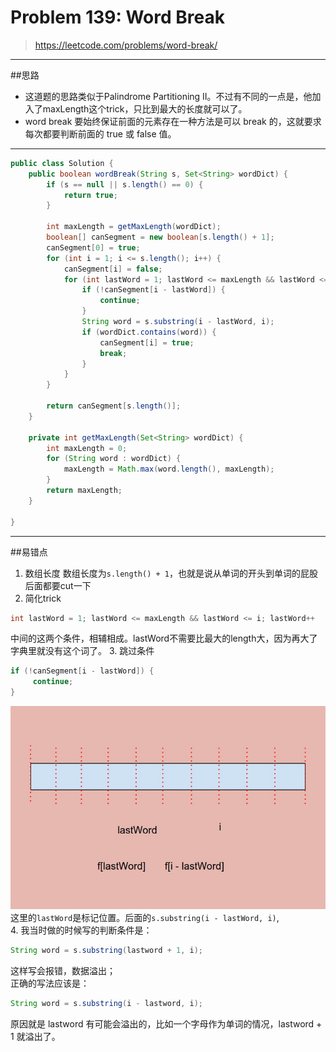 # Problem 139: Word Break


> https://leetcode.com/problems/word-break/

-------------------------------------------
##思路
* 这道题的思路类似于Palindrome Partitioning II。不过有不同的一点是，他加入了maxLength这个trick，只比到最大的长度就可以了。
* word break 要始终保证前面的元素存在一种方法是可以 break 的，这就要求每次都要判断前面的 true 或 false 值。

-------------------------------------------
```java
public class Solution {
    public boolean wordBreak(String s, Set<String> wordDict) {
        if (s == null || s.length() == 0) {
            return true;
        }
        
        int maxLength = getMaxLength(wordDict);
        boolean[] canSegment = new boolean[s.length() + 1];
        canSegment[0] = true;
        for (int i = 1; i <= s.length(); i++) {
            canSegment[i] = false;
            for (int lastWord = 1; lastWord <= maxLength && lastWord <= i; lastWord++) {
                if (!canSegment[i - lastWord]) {
                    continue;
                }
                String word = s.substring(i - lastWord, i);
                if (wordDict.contains(word)) {
                    canSegment[i] = true;
                    break;
                }
            }
        }
        
        return canSegment[s.length()];
    }
    
    private int getMaxLength(Set<String> wordDict) {
        int maxLength = 0;
        for (String word : wordDict) {
            maxLength = Math.max(word.length(), maxLength);
        }
        return maxLength;
    }
    
}
```
------------------------------
##易错点

1. 数组长度
数组长度为```s.length() + 1```，也就是说从单词的开头到单词的屁股后面都要cut一下
2. 简化trick
```java
int lastWord = 1; lastWord <= maxLength && lastWord <= i; lastWord++
```
中间的这两个条件，相辅相成。lastWord不需要比最大的length大，因为再大了字典里就没有这个词了。
3. 跳过条件
```java
if (!canSegment[i - lastWord]) {
     continue;
}
```
![](wordBreak_1.jpg)
这里的```lastWord```是标记位置。后面的```s.substring(i - lastWord, i)```,   
4. 我当时做的时候写的判断条件是：  
```java
String word = s.substring(lastword + 1, i);
```
这样写会报错，数据溢出；  
正确的写法应该是：  
```java
String word = s.substring(i - lastword, i);
```
原因就是 lastword 有可能会溢出的，比如一个字母作为单词的情况，lastword + 1 就溢出了。





























